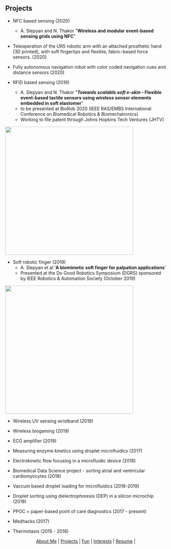 ## Projects

- NFC based sensing (2020)
  - A. Slepyan and N. Thakor "**Wireless and modular event-based sensing grids using NFC**"
  
- Teleoperation of the UR5 robotic arm with an attached prosthetic hand (3D printed), with soft fingertips and flexible, fabric-based force sensors. (2020)
  
- Fully autonomous navigation robot with color coded navigation cues and distance sensors (2020)

- RFID based sensing (2019)
  - A. Slepyan and N. Thakor "***Towards scalable soft e-skin* - Flexible event-based tactile sensors using wireless sensor elements embedded in soft elastomer**"
  - to be presented at BioRob 2020 (IEEE RAS/EMBS International Conference on Biomedical Robotics & Biomechatronics)
  - Working to file patent through Johns Hopkins Tech Ventures (JHTV)

<img src="/pictures/RFIDhand.jpg" width="400" />

- Soft robotic finger (2019)
  - A. Slepyan et al ‘**A biomimetic soft finger for palpation applications**’
  - Presented at the Do Good Robotics Symposium (DGRS) sponsored by IEEE Robotics & Automation Society (October 2019)

<img src="/pictures/softfinger.jpg" width="400" />

- Wireless UV sensing wristband (2019)

- Wireless biogaming (2019)

- ECG amplifier (2019)

- Measuring enzyme kinetics using droplet microfluidics (2017)

- Electrokinetic flow focusing in a microfluidic device (2018)

- Biomedical Data Science project - sorting atrial and ventricular cardiomyocytes (2018)

- Vaccum based droplet loading for microfluidics (2018-2019)

- Droplet sorting using dielectrophoresis (DEP) in a silicon microchip (2018)

- PPOC = paper-based point of care diagnostics (2017 - present)

- Medhacks (2017)

- Thermotaxis (2015 - 2016)

<p align="center">
  <a href="http://arielslepyan.me/Aboutme">About Me</a> |         
  <a href="http://arielslepyan.me/Projects">Projects</a> |
  <a href="http://arielslepyan.me/Fun">Fun</a> |
  <a href="http://arielslepyan.me/Interests">Interests</a> |
  <a href="http://arielslepyan.me/Resume">Resume</a> |
</p>
